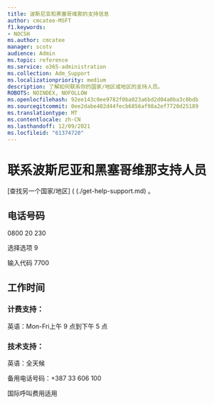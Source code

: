```yaml
---
title: 波斯尼亚和黑塞哥维那的支持信息
author: cmcatee-MSFT
f1.keywords:
- NOCSH
ms.author: cmcatee
manager: scotv
audience: Admin
ms.topic: reference
ms.service: o365-administration
ms.collection: Adm_Support
ms.localizationpriority: medium
description: 了解如何联系你的国家/地区或地区的支持人员。
ROBOTS: NOINDEX, NOFOLLOW
ms.openlocfilehash: 92ee143c0ee9782f0ba023a6bd2d04a0ba3c0bdb
ms.sourcegitcommit: 0ee2dabe402d44fecb6856af98a2ef7720d25189
ms.translationtype: MT
ms.contentlocale: zh-CN
ms.lasthandoff: 12/09/2021
ms.locfileid: "61374720"
---
```

# <a name="contact-support-for-bosnia-and-herzegovnia"></a>联系波斯尼亚和黑塞哥维那支持人员

[查找另一个国家/地区] ( (./get-help-support.md) 。

## <a name="phone-number"></a>电话号码
0800 20 230

选择选项 9

输入代码 7700

## <a name="hours"></a>工作时间
### <a name="billing-support"></a>计费支持：

英语：Mon-Fri上午 9 点到下午 5 点

### <a name="technical-support"></a>技术支持：

英语：全天候

备用电话号码：+387 33 606 100

国际呼叫费用适用
